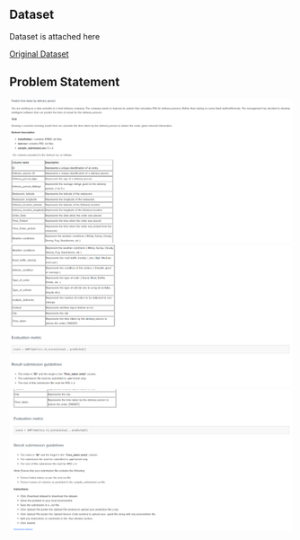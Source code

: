 
## Dataset
Dataset is attached here

[Original Dataset](https://he-s3.s3.amazonaws.com/media/hackathon/amazon-business-research-analyst-hiring-challenge/predict-time-taken-by-delivery-person-9-e1624232/16cbaf00248311ed.zip?X-Amz-Algorithm=AWS4-HMAC-SHA256&X-Amz-Credential=AKIA6I2ISGOYH7WWS3G5%2F20220826%2Fap-southeast-1%2Fs3%2Faws4_request&X-Amz-Date=20220826T125900Z&X-Amz-Expires=43200&X-Amz-SignedHeaders=host&X-Amz-Signature=05cfab3cc7398c28511c3adf1072a2eac83aeb14f7a8f84df0fda05f572fd030)


## Problem Statement
![image1](https://raw.githubusercontent.com/hey24sheep/amazon-analyst-hiring-challenge-hackerearth/main/problem_statement/problem_state1.PNG)
![image2](https://raw.githubusercontent.com/hey24sheep/amazon-analyst-hiring-challenge-hackerearth/main/problem_statement/problem_state2.PNG)
![image3](https://raw.githubusercontent.com/hey24sheep/amazon-analyst-hiring-challenge-hackerearth/main/problem_statement/problem_state3.PNG)